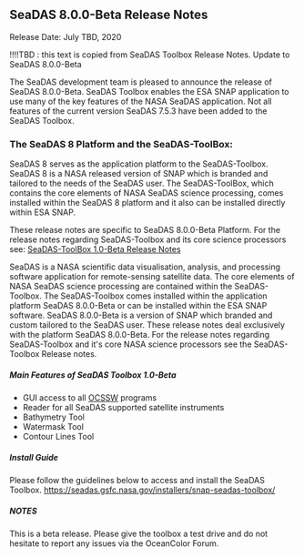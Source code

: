 SeaDAS 8.0.0-Beta Release Notes
--------------------------------

Release Date: July TBD, 2020

!!!!TBD : this text is copied from SeaDAS Toolbox Release Notes.  Update to SeaDAS 8.0.0-Beta



The SeaDAS development team is pleased to announce the release of SeaDAS 8.0.0-Beta. SeaDAS Toolbox
enables the ESA SNAP application to use many of the key features of the NASA SeaDAS application. Not all
features of the current version SeaDAS 7.5.3 have been added to the SeaDAS Toolbox.



### The SeaDAS 8 Platform and the SeaDAS-ToolBox:
SeaDAS 8 serves as the application platform to the SeaDAS-Toolbox.  SeaDAS 8 is a NASA released version of SNAP
which is branded and tailored to the needs of the SeaDAS user.  The SeaDAS-ToolBox, which contains the core
elements of NASA SeaDAS science processing, comes installed within the SeaDAS 8 platform and it also can be installed
directly within ESA SNAP.

These release notes are specific to SeaDAS 8.0.0-Beta Platform.  For the release notes regarding SeaDAS-Toolbox
and its core science processors see: [SeaDAS-ToolBox 1.0-Beta Release Notes](https://github.com/seadas/seadas-toolbox/blob/master/ReleaseNotes.md)






SeaDAS is a NASA scientific data visualisation, analysis, and processing software application
for remote-sensing satellite data.  The core elements of NASA SeaDAS science processing are contained
within the SeaDAS-Toolbox.  The SeaDAS-Toolbox comes installed within the application platform
SeaDAS 8.0.0-Beta or can be installed within the ESA SNAP software.  SeaDAS 8.0.0-Beta is a
version of SNAP which branded and custom tailored to the SeaDAS user.  These release notes deal exclusively
with the platform SeaDAS 8.0.0-Beta.  For the release notes regarding SeaDAS-Toolbox and it's core NASA
science processors see the SeaDAS-Toolbox Release notes.















##### Main Features of SeaDAS Toolbox 1.0-Beta

* GUI access to all [OCSSW](https://oceandata.sci.gsfc.nasa.gov/ocssw/) programs
* Reader for all SeaDAS supported satellite instruments
* Bathymetry Tool
* Watermask Tool
* Contour Lines Tool



##### Install Guide

Please follow the guidelines below to access and install the SeaDAS Toolbox.
https://seadas.gsfc.nasa.gov/installers/snap-seadas-toolbox/


##### NOTES

This is a beta release. Please give the toolbox a test drive and do not hesitate to report any issues via
the OceanColor Forum.

<!-- A comprehensive list of all issues resolved in this version of the SeaDAS Toolbox can be found in our 
[issue tracking system](https://bugs.earthdata.nasa.gov/browse/OBDAACPM-1098?filter=-1)  -->
